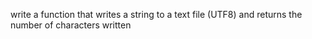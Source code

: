 write a function that writes a string to a text file (UTF8) and returns the number of characters written
